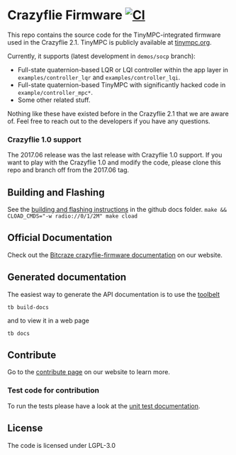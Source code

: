 # Crazyflie Firmware  [![CI](https://github.com/bitcraze/crazyflie-firmware/workflows/CI/badge.svg)](https://github.com/bitcraze/crazyflie-firmware/actions?query=workflow%3ACI)

This repo contains the source code for the TinyMPC-integrated firmware used in the Crazyflie 2.1. TinyMPC is publicly available at [tinympc.org](https://tinympc.org/).

Currently, it supports (latest development in `demos/socp` branch):

* Full-state quaternion-based LQR or LQI controller within the app layer in `examples/controller_lqr` and `examples/controller_lqi`.
* Full-state quaternion-based TinyMPC with significantly hacked code in `example/controller_mpc*`.
* Some other related stuff.

Nothing like these have existed before in the Crazyflie 2.1 that we are aware of. Feel free to reach out to the developers if you have any questions. 

### Crazyflie 1.0 support

The 2017.06 release was the last release with Crazyflie 1.0 support. If you want
to play with the Crazyflie 1.0 and modify the code, please clone this repo and
branch off from the 2017.06 tag.

## Building and Flashing
See the [building and flashing instructions](https://github.com/bitcraze/crazyflie-firmware/blob/master/docs/building-and-flashing/build.md) in the github docs folder.
`make && CLOAD_CMDS="-w radio://0/1/2M" make cload`

## Official Documentation

Check out the [Bitcraze crazyflie-firmware documentation](https://www.bitcraze.io/documentation/repository/crazyflie-firmware/master/) on our website.

## Generated documentation

The easiest way to generate the API documentation is to use the [toolbelt](https://github.com/bitcraze/toolbelt)

```tb build-docs```

and to view it in a web page

```tb docs```

## Contribute
Go to the [contribute page](https://www.bitcraze.io/contribute/) on our website to learn more.

### Test code for contribution

To run the tests please have a look at the [unit test documentation](https://www.bitcraze.io/documentation/repository/crazyflie-firmware/master/development/unit_testing/).

## License

The code is licensed under LGPL-3.0

